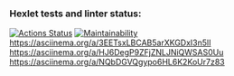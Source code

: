 ### Hexlet tests and linter status:
[![Actions Status](https://github.com/trast215/frontend-project-44/actions/workflows/hexlet-check.yml/badge.svg)](https://github.com/trast215/frontend-project-44/actions)
[![Maintainability](https://api.codeclimate.com/v1/badges/9dc8462efdc2cff7b94c/maintainability)](https://codeclimate.com/github/trast215/frontend-project-44/maintainability)
https://asciinema.org/a/3EETsxLBCAB5arXKGDxI3n5lI
https://asciinema.org/a/HJ6DegP9ZFjZNLJNiQWSAS0Uu
https://asciinema.org/a/NQbDGVQgypo6HL6K2KoUr7z83